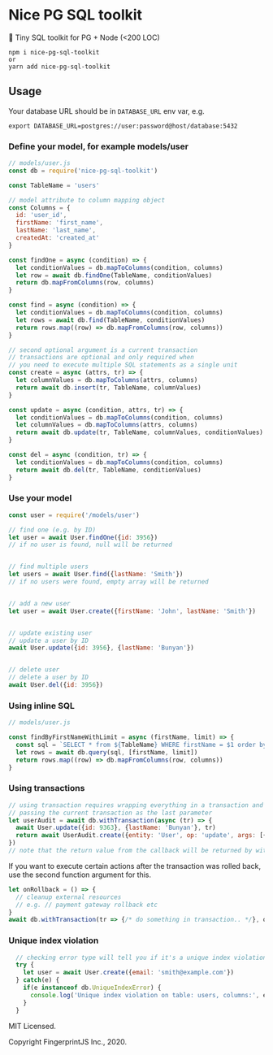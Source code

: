 Nice PG SQL toolkit
============================

🧰 Tiny SQL toolkit for PG + Node (<200 LOC)

```
npm i nice-pg-sql-toolkit
or
yarn add nice-pg-sql-toolkit
```

## Usage

Your database URL should be in `DATABASE_URL` env var, e.g.

```shell script
export DATABASE_URL=postgres://user:password@host/database:5432
```

### Define your model, for example models/user

```js
// models/user.js
const db = require('nice-pg-sql-toolkit')

const TableName = 'users'

// model attribute to column mapping object
const Columns = {
  id: 'user_id',
  firstName: 'first_name',
  lastName: 'last_name',
  createdAt: 'created_at'
}

const findOne = async (condition) => {
  let conditionValues = db.mapToColumns(condition, columns)
  let row = await db.findOne(TableName, conditionValues)
  return db.mapFromColumns(row, columns)
}

const find = async (condition) => {
  let conditionValues = db.mapToColumns(condition, columns)
  let rows = await db.find(TableName, conditionValues)
  return rows.map((row) => db.mapFromColumns(row, columns))
}

// second optional argument is a current transaction
// transactions are optional and only required when
// you need to execute multiple SQL statements as a single unit
const create = async (attrs, tr) => {
  let columnValues = db.mapToColumns(attrs, columns)
  return await db.insert(tr, TableName, columnValues)
}

const update = async (condition, attrs, tr) => {
  let conditionValues = db.mapToColumns(condition, columns)
  let columnValues = db.mapToColumns(attrs, columns)
  return await db.update(tr, TableName, columnValues, conditionValues)
}

const del = async (condition, tr) => {
  let conditionValues = db.mapToColumns(condition, columns)
  return await db.del(tr, TableName, conditionValues)
}
```

### Use your model

```js
const user = require('/models/user')

// find one (e.g. by ID)
let user = await User.findOne({id: 3956})
// if no user is found, null will be returned


// find multiple users
let users = await User.find({lastName: 'Smith'})
// if no users were found, empty array will be returned


// add a new user
let user = await User.create({firstName: 'John', lastName: 'Smith'})


// update existing user
// update a user by ID
await User.update({id: 3956}, {lastName: 'Bunyan'})


// delete user
// delete a user by ID
await User.del({id: 3956})
```
### Using inline SQL

```js
// models/user.js

const findByFirstNameWithLimit = async (firstName, limit) => {
  const sql = `SELECT * from ${TableName} WHERE firstName = $1 order by ID DESC LIMIT $2`
  let rows = await db.query(sql, [firstName, limit])
  return rows.map((row) => db.mapFromColumns(row, columns))
}
```

### Using transactions

```js
// using transaction requires wrapping everything in a transaction and
// passing the current transaction as the last parameter
let userAudit = await db.withTransaction(async (tr) => {
  await User.update({id: 9363}, {lastName: 'Bunyan'}, tr)
  return await UserAudit.create({entity: 'User', op: 'update', args: [{lastName: 'Bunyan'}]}, tr)
})
// note that the return value from the callback will be returned by withTransaction function
```

If you want to execute certain actions after the transaction was rolled back,
use the second function argument for this.

```js
let onRollback = () => {
  // cleanup external resources
  // e.g. // payment gateway rollback etc
}
await db.withTransaction(tr => {/* do something in transaction.. */}, onRollback)
```

### Unique index violation

```js
  // checking error type will tell you if it's a unique index violation
  try {
    let user = await User.create({email: 'smith@example.com'})
  } catch(e) {
    if(e instanceof db.UniqueIndexError) {
      console.log('Unique index violation on table: users, columns:', e.columns)
    }
  }
```

MIT Licensed.

Copyright FingerprintJS Inc., 2020.


